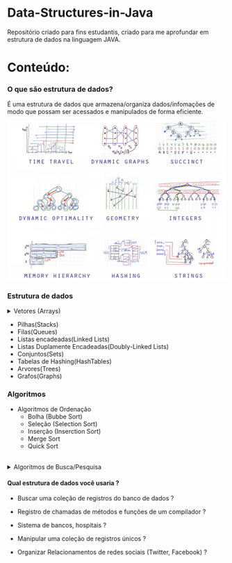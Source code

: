 # Data-Structures-in-Java

Repositório criado para fins estudantis, criado para me aprofundar em estrutura de dados na linguagem JAVA.

# Conteúdo:

### O que são estrutura de dados?

É uma estrutura de dados que armazena/organiza dados/infomações de modo que possam ser acessados e manipulados de forma eficiente.

![Imagem das estruturas de dados](images/estruturaDados.png)

### Estrutura de dados

   <details>
  <summary>Vetores (Arrays)</summary>
  
  <br>
  
  - **Criação de um Vetor**  
    - Exemplo de criação de um vetor:  
      ```java
      tipo[] novo_array = new tipo[tamanho];
      ```

- **Iterando um Vetor**

  - Exemplo de iteração usando um `for`:

    ```java
    for (int i = 0; i < novo_array.length; i++) {
        // Acessando o elemento do vetor
        System.out.println(novo_array[i]);
    }
    ```

    - Exemplo de iteração usando um `foreach`:

    ```java
    for (tipo elemento : novo_array) {
      // Acessando o elemento do vetor
      System.out.println(elemento);
    }
    ```

- **Classe Vetor utilizada**

```java
  public class Vetor{
  private String[] elementos;
  private int tamanho;

    public Vetor(int capacidade){
        this.elementos = new String[capacidade];
        this.tamanho = 0;
    }
  }
```

- **Adicionando elemento no final do vetor**

```java
   public void adicionaElemento(String elemento) throws Exception{
      //Itera os elementos dentro do array e aumenta o tamanho até o seu limite total
      if(this.tamanho < this.elementos.length){
          this.elementos[this.tamanho] = elemento;
          this.tamanho++;
      }
      else{
          throw new Exception("Vetor já está cheio, não é possivel adicionar mais elementos");
      }
  }
```

- **Verificando a quantidade de elementos no vetor**

```java
  public int tamanho(){
      return this.tamanho;
  }
```

- **Imprimindo os elementos do vetor**

```java
  @Override
  public String toString(){
      return "Vetor [elementos=" + Arrays.toString(elementos)
                      + ", tamanho="
                      + tamanho + "]";
  }
```

- **Verificando se um elemento existe no vetor**

  - Exemplo de iteração usando um `for`:
    ```java
     public int elementoExisteNoVetorFor(String elemento) {
        for (int i = 0; i < this.elementos.length; i++) {
          if (elementos[i].equals(elemento.toUpperCase())) {
              return i;
          }
    }
      return -1;
    }
    ```
  - Exemplo de iteração usando um `foreach`:

    ```java
    public boolean elementoExisteNoVetorForEach(String elemento) {
       for (String item : elementos) {
          if (item.equals(elemento.toUpperCase())) {
              return true;
          }
      }
      return false;
    }
    ```

- **Adicionando elemento em qualquer posição**
  ```java
     // Representação visual da adição do elemento na posição escolhida no vetor.
    // Quero adicionar Z na posicao 2

    // 0 1 2 3 4 5 6 = tamanho do array é 5
    // B C E F G + +

    // Overloading de metodo
    public boolean adicionar(int posicao, String elemento) {
        // Verifica se a posição está dentro das posições disponiveis dentro do vetor
        if (!(posicao < this.tamanho && posicao >= 0)) {
            throw new IllegalArgumentException("Posição invalida");
        }

        this.aumentarCapacidade();
        // Loop do final do vetor até a posição que o novo elemento será inserido
        // int i = this.tamanho - 1 =
        // this.elementos[i + 1] = this.elementos[i]; =
        for (int i = this.tamanho - 1; i >= posicao; i--) {
            this.elementos[i + 1] = this.elementos[i];
        }
        this.elementos[posicao] = elemento;

        return false;
    }
  ```

- **Adicionando mais capacidade ao vetor**

  ```Java
   // Metodo que só será utilizado dentro da classe vetor
    private void aumentarCapacidade() {
        if (this.tamanho == this.elementos.length) {
            // A melhor forma de aumentar a capacidade do vetor é dobrando o tamanho dele
            String[] elementosNovos = new String[this.elementos.length * 2];

            for (int i = 0; i <= this.elementos.length; i++) {
                elementosNovos[i] = elementos[i];
            }

            this.elementos = elementosNovos;

        }
    }
  ```

- **Removendo elemento do vetor**
- **Generalizando o tipo dos elementos**
- **Definindo o tipo do vetor dinamicamente**

</details>

- Pilhas(Stacks)
- Filas(Queues)
- Listas encadeadas(Linked Lists)
- Listas Duplamente Encadeadas(Doubly-Linked Lists)
- Conjuntos(Sets)
- Tabelas de Hashing(HashTables)
- Arvores(Trees)
- Grafos(Graphs)

### Algoritmos

- Algoritmos de Ordenação
  - Bolha (Bubbe Sort)
  - Seleção (Selection Sort)
  - Inserção (Inserction Sort)
  - Merge Sort
  - Quick Sort

<br>

<details>
  <summary>Algoritmos de Busca/Pesquisa</summary>

### Busca Sequencial

- Percorre a lista elemento por elemento até encontrar o valor desejado ou atingir o final da lista.
- Ideal para listas pequenas ou não ordenadas.

  ### Métodos de Busca sequencial no Vetor

- **Elemento Existe no Vetor (com ForEach):**

  ```java
  //Tipo da variavel do parametro pode ser qualquer tipo de dado, desde que seja do mesmo tipo do array que está sendo buscado.
  public boolean elementoExisteNoVetorForEach(String elemento) {
      for (String item : elementos) {
          if (item.equals(elemento.toLowerCase())) {
              return true;
          }
      }
      return false;
  }
  ```

  - Verifica se um elemento existe no vetor usando um laço `for-each`.
  - Retorna `true` se o elemento for encontrado, caso contrário, `false`.

- **Elemento Existe no Vetor (com For):**
  ```java
  //Tipo da variavel do parametro pode ser qualquer tipo de dado, desde que seja do mesmo tipo do array que está sendo buscado.
  public int elementoExisteNoVetorFor(String elemento) {
      for (int i = 0; i < this.elementos.length; i++) {
          if (elementos[i].equals(elemento)) {
              return i;
          }
      }
      return -1;
  }
  ```
  - Busca o índice do elemento no vetor usando um laço `for`.
  - Retorna o índice do elemento se encontrado, ou `-1` se não existir.

### Busca Binária

- Divide a lista ordenada em metades sucessivas para localizar o elemento desejado.
- Muito eficiente, com complexidade O(log n), mas exige que a lista esteja previamente ordenada.

</details>

#### Qual estrutura de dados você usaria ?

- Buscar uma coleção de registros do banco de dados ?

- Registro de chamadas de métodos e funções de um compilador ?

- Sistema de bancos, hospitais ?

- Manipular uma coleção de registros únicos ?

- Organizar Relacionamentos de redes sociais (Twitter, Facebook) ?
